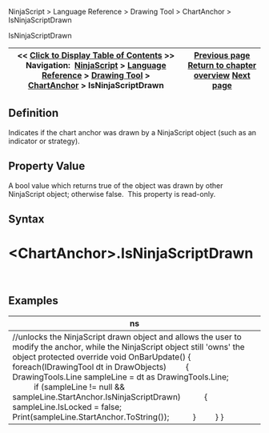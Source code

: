 ﻿
NinjaScript \> Language Reference \> Drawing Tool \> ChartAnchor \> IsNinjaScriptDrawn

IsNinjaScriptDrawn

| \<\< [Click to Display Table of Contents](isninjascriptdrawn.md) \>\> **Navigation:**     [NinjaScript](ninjascript-1.md) \> [Language Reference](language_reference_wip-1.md) \> [Drawing Tool](drawing_tools-1.md) \> [ChartAnchor](chartanchor-1.md) \> IsNinjaScriptDrawn | [Previous page](isediting-1.md) [Return to chapter overview](chartanchor-1.md) [Next page](isxpropertiesvisible-1.md) |
| --- | --- |
## Definition
Indicates if the chart anchor was drawn by a NinjaScript object (such as an indicator or strategy).
 
## Property Value
A bool value which returns true of the object was drawn by other NinjaScript object; otherwise false.  This property is read\-only.
 
## Syntax
# \<ChartAnchor\>.IsNinjaScriptDrawn
 
## Examples

| ns |
| --- |
| //unlocks the NinjaScript drawn object and allows the user to modify the anchor, while the NinjaScript object still 'owns' the object protected override void OnBarUpdate() {      foreach(IDrawingTool dt in DrawObjects)          {            DrawingTools.Line sampleLine \= dt as DrawingTools.Line;                         if (sampleLine !\= null \&\& sampleLine.StartAnchor.IsNinjaScriptDrawn)            {                sampleLine.IsLocked \= false;                Print(sampleLine.StartAnchor.ToString());            }          } } |
